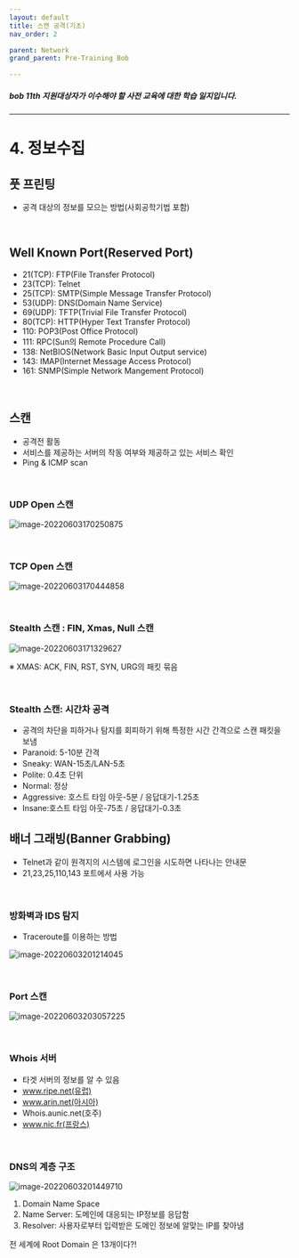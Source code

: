 ```yaml
---
layout: default
title: 스캔 공격(기초)
nav_order: 2

parent: Network
grand_parent: Pre-Training Bob

---
```


##### bob 11th 지원대상자가 이수해야 할 사전 교육에 대한 학습 일지입니다.

-----

# 4. 정보수집
## 풋 프린팅
- 공격 대상의 정보를 모으는 방법(사회공학기법 포함)

<br>

## Well Known Port(Reserved Port)
- 21(TCP): FTP(File Transfer Protocol)
- 23(TCP): Telnet
- 25(TCP): SMTP(Simple Message Transfer Protocol)
- 53(UDP): DNS(Domain Name Service)
- 69(UDP): TFTP(Trivial File Transfer Protocol)
- 80(TCP): HTTP(Hyper Text Transfer Protocol)
- 110: POP3(Post Office Protocol)
- 111: RPC(Sun의 Remote Procedure Call)
- 138: NetBIOS(Network Basic Input Output service)
- 143: IMAP(Internet Message Access Protocol)
- 161: SNMP(Simple Network Mangement Protocol)

<br>

## 스캔
- 공격전 활동
- 서비스를 제공하는 서버의 작동 여부와 제공하고 있는 서비스 확인
- Ping & ICMP scan

<br>

### UDP Open 스캔

![image-20220603170250875](../img/image-20220603170250875.png)

<br>

### TCP Open 스캔

![image-20220603170444858](../img/image-20220603170444858.png)

<br>

### Stealth 스캔 : FIN, Xmas, Null 스캔

![image-20220603171329627](../img/image-20220603171329627.png)

※ XMAS: ACK, FIN, RST, SYN, URG의 패킷 묶음

<br>

### Stealth 스캔: 시간차 공격
- 공격의 차단을 피하거나 탐지를 회피하기 위해 특정한 시간 간격으로 스캔 패킷을 보냄
- Paranoid: 5-10분 간격
- Sneaky: WAN-15초/LAN-5초
- Polite: 0.4초 단위
- Normal: 정상
- Aggressive: 호스트 타임 아웃-5분 / 응답대기-1.25초
- Insane:호스트 타임 아웃-75초 / 응답대기-0.3초

## 배너 그래빙(Banner Grabbing)
- Telnet과 같이 원격지의 시스템에 로그인을 시도하면 나타나는 안내문
- 21,23,25,110,143 포트에서 사용 가능

<br>

### 방화벽과 IDS 탐지
- Traceroute를 이용하는 방법

![image-20220603201214045](../img/image-20220603201214045.png)

<br>

### Port 스캔

![image-20220603203057225](../img/image-20220603203057225.png)

<br>

### Whois 서버

- 타겟 서버의 정보를 알 수 있음
- www.ripe.net(유럽)
- www.arin.net(아시아)
- Whois.aunic.net(호주)
- www.nic.fr(프랑스)

<br>

### DNS의 계층 구조

![image-20220603201449710](../img/image-20220603201449710.png)

1. Domain Name Space
2. Name Server: 도메인에 대응되는 IP정보를 응답함
3. Resolver: 사용자로부터 입력받은 도메인 정보에 알맞는 IP를 찾아냄

전 세계에 Root Domain 은 13개이다?!

